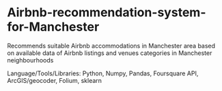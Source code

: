 # Airbnb-recommendation-system-for-Manchester
Recommends suitable Airbnb accommodations in Manchester area based on available data of Airbnb listings and venues categories in Manchester neighbourhoods

Language/Tools/Libraries: Python, Numpy, Pandas, Foursquare API, ArcGIS/geocoder, Folium, sklearn
